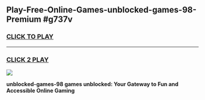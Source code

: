 
## Play-Free-Online-Games-unblocked-games-98-Premium #g737v
<h3>
<a href="https://premium.freeplayer.one?title=unblocked-games-98&ref=8M">CLICK TO PLAY</a></h3>
<hr>

<h3>
<a href="https://premium.freeplayer.one?title=unblocked-games-98&ref=8M">CLICK 2 PLAY</a>
  
</h3>

<a href="https://premium.freeplayer.one?title=unblocked-games-98&ref=8M"><img src="https://clearcache.store/games.png"></a>


**unblocked-games-98 games unblocked: Your Gateway to Fun and Accessible Online Gaming**
